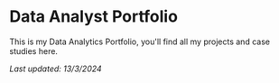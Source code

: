# Data Analyst Portfolio
This is my Data Analytics Portfolio, you'll find all my projects and case studies here.



*Last updated: 13/3/2024*
